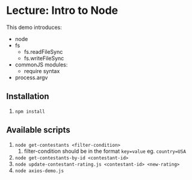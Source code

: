 # Lecture: Intro to Node
This demo introduces:
- node
- fs
    - fs.readFileSync
    - fs.writeFileSync
- commonJS modules: 
    - require syntax
- process.argv


## Installation
1. `npm install`

## Available scripts

1. `node get-contestants <filter-condition>`
    1. filter-condition should be in the format `key=value` eg. `country=USA`
2. `node get-contestants-by-id <contestant-id>`
3. `node update-contestant-rating.js <contestant-id> <new-rating>`
4. `node axios-demo.js`

